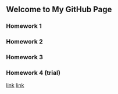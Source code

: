 ## Welcome to My GitHub Page

### Homework 1

### Homework 2

### Homework 3

### Homework 4 (trial)
[link](file:///C:/Users/Excalibur/Downloads/Untitled1.html)
[link](https://github.com/BU-IE-360/spring22-utkuboyar/blob/gh-pages/trial_file)
